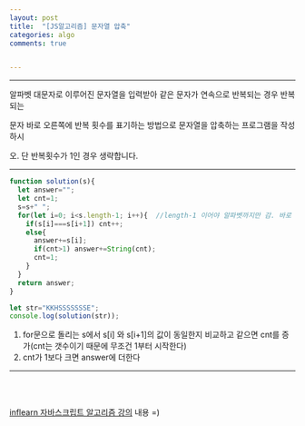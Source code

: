 ```yaml
---
layout: post
title:  "[JS알고리즘] 문자열 압축"
categories: algo 
comments: true


---
```






---

알파벳 대문자로 이루어진 문자열을 입력받아 같은 문자가 연속으로 반복되는 경우 반복되는

문자 바로 오른쪽에 반복 횟수를 표기하는 방법으로 문자열을 압축하는 프로그램을 작성하시

오. 단 반복횟수가 1인 경우 생략합니다.

---





~~~javascript
function solution(s){
  let answer="";
  let cnt=1;
  s=s+" ";
  for(let i=0; i<s.length-1; i++){	//length-1 이어야 알파벳까지만 감. 바로 전줄에서 " "로 문자열을 하나 증가시켜놓은거 이전까지만 돌아야하기 떄문.
    if(s[i]===s[i+1]) cnt++;
    else{
      answer+=s[i];
      if(cnt>1) answer+=String(cnt);
      cnt=1;
    }
  }
  return answer;
}

let str="KKHSSSSSSSE";
console.log(solution(str));
~~~



1. for문으로 돌리는 s에서 s[i] 와 s[i+1]의 값이 동일한지 비교하고 같으면 cnt를 증가(cnt는 갯수이기 때문에 무조건 1부터 시작한다)
2. cnt가 1보다 크면 answer에 더한다



---

<br>

<br>

[inflearn 자바스크립트 알고리즘 강의](https://www.inflearn.com/course/%EC%9E%90%EB%B0%94%EC%8A%A4%ED%81%AC%EB%A6%BD%ED%8A%B8-%EC%95%8C%EA%B3%A0%EB%A6%AC%EC%A6%98-%EB%AC%B8%EC%A0%9C%ED%92%80%EC%9D%B4/dashboard) 내용 =)